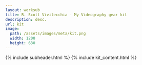 ```yaml
---
layout: worksub
title: R. Scott Vivilecchia - My Videography gear kit
description: desc.
url: kit
image:
  path: /assets/images/meta/kit.png
  width: 1200
  height: 630
---
```


<div class="container">
	<div class="row">
		<div class="mt-3 dark-content-box col-10 offset-1 col-md-8 offset-md-2">
			{% include subheader.html %}
			{% include kit_content.html %}
		</div>
	</div>
</div>
